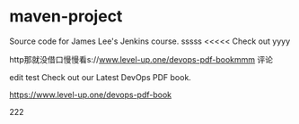 # maven-project
Source code for James Lee's Jenkins course.
sssss
<<<<<
Check out    yyyy  

http那就没借口慢慢看s://www.level-up.one/devops-pdf-bookmmm   评论

edit test
Check out our Latest DevOps PDF book.

https://www.level-up.one/devops-pdf-book

222
